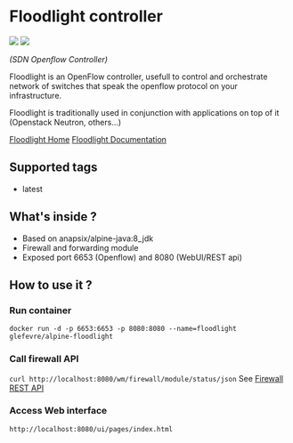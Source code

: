# Floodlight controller
[![](https://images.microbadger.com/badges/image/glefevre/floodlight.svg)](https://microbadger.com/images/glefevre/floodlight "Get your own image badge on microbadger.com") [![](https://images.microbadger.com/badges/version/glefevre/floodlight.svg)](https://microbadger.com/images/glefevre/floodlight "Get your own version badge on microbadger.com")

*(SDN Openflow Controller)*

Floodlight is an OpenFlow controller, usefull to control and orchestrate network of switches that speak the openflow protocol on your infrastructure.

Floodlight is traditionally used in conjunction with applications on top of it (Openstack Neutron, others...)

[Floodlight Home](http://www.projectfloodlight.org/floodlight/)
[Floodlight Documentation](https://floodlight.atlassian.net/wiki/display/floodlightcontroller/Floodlight+Documentation)

## Supported tags
- latest

## What's inside ?
- Based on anapsix/alpine-java:8_jdk
- Firewall and forwarding module
- Exposed port 6653 (Openflow) and 8080 (WebUI/REST api)

## How to use it ?
### Run container
`docker run -d -p 6653:6653 -p 8080:8080 --name=floodlight glefevre/alpine-floodlight`

### Call firewall API
`curl http://localhost:8080/wm/firewall/module/status/json` 
See [Firewall REST API](https://floodlight.atlassian.net/wiki/display/floodlightcontroller/Firewall+REST+API)

### Access Web interface
`http://localhost:8080/ui/pages/index.html ` 


